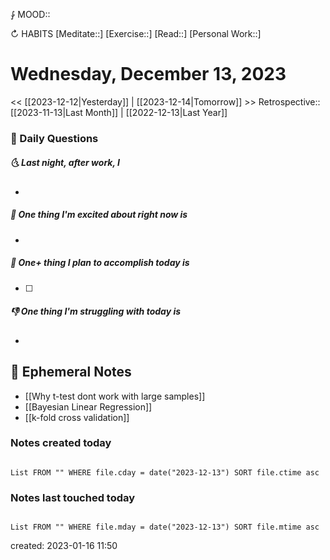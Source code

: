 ⨑ MOOD::

↻ HABITS
[Meditate::]
[Exercise::]
[Read::]
[Personal Work::]

# Wednesday, December 13, 2023

\<\< [[2023-12-12|Yesterday]] | [[2023-12-14|Tomorrow]] >>
Retrospective:: [[2023-11-13|Last Month]] | [[2022-12-13|Last Year]]

### 📅 Daily Questions

##### 🌜 Last night, after work, I

-

##### 🙌 One thing I'm excited about right now is

-

##### 🚀 One+ thing I plan to accomplish today is

- [ ]

##### 👎 One thing I'm struggling with today is

-

## 📝 Ephemeral Notes

- [[Why t-test dont work with large samples]]
- [[Bayesian Linear Regression]]
- [[k-fold cross validation]]

### Notes created today

```dataview

List FROM "" WHERE file.cday = date("2023-12-13") SORT file.ctime asc

```

### Notes last touched today

```dataview

List FROM "" WHERE file.mday = date("2023-12-13") SORT file.mtime asc

```

created: 2023-01-16 11:50

